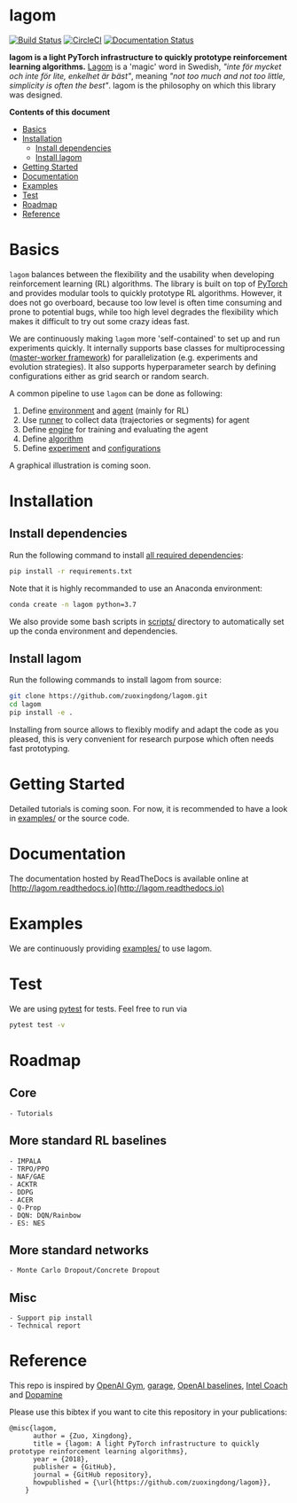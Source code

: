 # lagom
<!--- <img src='doc/img/infrastructure.png' width='300'> --->

[![Build Status](https://travis-ci.org/zuoxingdong/lagom.svg?branch=master)](https://travis-ci.org/zuoxingdong/lagom)
[![CircleCI](https://circleci.com/gh/zuoxingdong/lagom.svg?style=svg)](https://circleci.com/gh/zuoxingdong/lagom)
[![Documentation Status](https://readthedocs.org/projects/lagom/badge/?version=latest)](https://lagom.readthedocs.io/en/latest/?badge=latest)

**lagom is a light PyTorch infrastructure to quickly prototype reinforcement learning algorithms.** [Lagom](https://sv.wikipedia.org/wiki/Lagom) is a 'magic' word in Swedish, *"inte för mycket och inte för lite, enkelhet är bäst"*, meaning *"not too much and not too little, simplicity is often the best"*. lagom is the philosophy on which this library was designed. 

**Contents of this document**

- [Basics](#basics)
- [Installation](#installation)
    - [Install dependencies](#install-dependencies)
    - [Install lagom](#install-lagom)
- [Getting Started](#getting-started)
- [Documentation](#documentation)
- [Examples](#examples)
- [Test](#test)
- [Roadmap](#roadmap)
- [Reference](#reference)

# Basics

`lagom` balances between the flexibility and the usability when developing reinforcement learning (RL) algorithms. The library is built on top of [PyTorch](https://pytorch.org/) and provides modular tools to quickly prototype RL algorithms. However, it does not go overboard, because too low level is often time consuming and prone to potential bugs, while too high level degrades the flexibility which makes it difficult to try out some crazy ideas fast. 

We are continuously making `lagom` more 'self-contained' to set up and run experiments quickly. It internally supports base classes for multiprocessing ([master-worker framework](https://en.wikipedia.org/wiki/Master/slave_(technology))) for parallelization (e.g. experiments and evolution strategies). It also supports hyperparameter search by defining configurations either as grid search or random search. 

A common pipeline to use `lagom` can be done as following:
1. Define [environment](lagom/envs) and [agent](lagom/agents) (mainly for RL)
2. Use [runner](lagom/runner) to collect data (trajectories or segments) for agent
3. Define [engine](lagom/engine) for training and evaluating the agent
4. Define [algorithm](lagom/base_algo.py)
5. Define [experiment](lagom/experiment) and [configurations](lagom/experiment/configurator.py)

A graphical illustration is coming soon. 

# Installation

## Install dependencies
Run the following command to install [all required dependencies](./requirements.txt):

```bash
pip install -r requirements.txt
```

Note that it is highly recommanded to use an Anaconda environment:

```bash
conda create -n lagom python=3.7
```

We also provide some bash scripts in [scripts/](scripts/) directory to automatically set up the conda environment and dependencies.

## Install lagom

Run the following commands to install lagom from source:

```bash
git clone https://github.com/zuoxingdong/lagom.git
cd lagom
pip install -e .
```

Installing from source allows to flexibly modify and adapt the code as you pleased, this is very convenient for research purpose which often needs fast prototyping. 

# Getting Started

Detailed tutorials is coming soon. For now, it is recommended to have a look in [examples/](examples/) or the source code. 

# Documentation

The documentation hosted by ReadTheDocs is available online at [http://lagom.readthedocs.io](http://lagom.readthedocs.io)

# Examples

We are continuously providing [examples/](examples/) to use lagom. 

# Test

We are using [pytest](https://docs.pytest.org) for tests. Feel free to run via

```bash
pytest test -v
```

# Roadmap

## Core
    - Tutorials
## More standard RL baselines
    - IMPALA
    - TRPO/PPO
    - NAF/GAE
    - ACKTR
    - DDPG
    - ACER
    - Q-Prop
    - DQN: DQN/Rainbow
    - ES: NES
## More standard networks
    - Monte Carlo Dropout/Concrete Dropout
## Misc
    - Support pip install
    - Technical report

# Reference

This repo is inspired by [OpenAI Gym](https://github.com/openai/gym/), [garage](https://github.com/rlworkgroup/garage), [OpenAI baselines](https://github.com/openai/baselines), [Intel Coach](https://github.com/NervanaSystems/coach) and [Dopamine](https://github.com/google/dopamine)

Please use this bibtex if you want to cite this repository in your publications:

    @misc{lagom,
          author = {Zuo, Xingdong},
          title = {lagom: A light PyTorch infrastructure to quickly prototype reinforcement learning algorithms},
          year = {2018},
          publisher = {GitHub},
          journal = {GitHub repository},
          howpublished = {\url{https://github.com/zuoxingdong/lagom}},
        }
